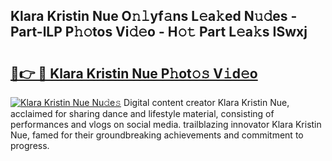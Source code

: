 ## Klara Kristin Nue O𝚗𝚕yf𝚊ns L𝚎a𝚔ed N𝚞𝚍es - Part-lLP P𝚑𝚘tos Vi𝚍𝚎o - H𝚘𝚝 Part L𝚎a𝚔s ISwxj

# <h2><a href="http://kf2cm4g.oniu.top/?m=Klara+Kristin+Nue">🔗👉 🔴 Klara Kristin Nue P𝚑ot𝚘𝚜 V𝚒d𝚎o</a></h2>

[![Klara Kristin Nue Nu𝚍e𝚜](https://i.imgur.com/0qMVB7G.gif)](http://kf2cm4g.oniu.top/?m=Klara+Kristin+Nue)
Digital content creator Klara Kristin Nue, acclaimed for sharing dance and lifestyle material, consisting of performances and vlogs on social media. trailblazing innovator Klara Kristin Nue, famed for their groundbreaking achievements and commitment to progress.  
